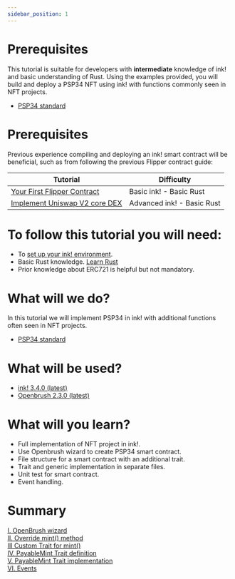 ```yaml
---
sidebar_position: 1
---
```


# Prerequisites

This tutorial is suitable for developers with **intermediate** knowledge of ink! and basic understanding of Rust. Using the examples provided, you will build and deploy a PSP34 NFT using ink! with functions commonly seen in NFT projects.
- [PSP34 standard](https://github.com/w3f/PSPs/blob/master/PSPs/psp-34.md)

# Prerequisites

Previous experience compiling and deploying an ink! smart contract will be beneficial, such as from following the previous Flipper contract guide:

| Tutorial                                                                   | Difficulty                     |
|----------------------------------------------------------------------------|--------------------------------|
| [Your First Flipper Contract](../flipper-contract/flipper-contract.md)              | Basic ink! -  Basic Rust       | 
| [Implement Uniswap V2 core DEX](../dex/dex.md) | Advanced ink! - Basic Rust |         

# To follow this tutorial you will need:
- To [set up your ink! environment](/docs/build/environment/ink_environment.md).
- Basic Rust knowledge. [Learn Rust](https://www.rust-lang.org/learn)
- Prior knowledge about ERC721 is helpful but not mandatory.

# What will we do?
In this tutorial we will implement PSP34 in ink! with additional functions often seen in NFT projects.
- [PSP34 standard](https://github.com/w3f/PSPs/blob/master/PSPs/psp-34.md)

# What will be used?
- [ink! 3.4.0 (latest)](https://github.com/paritytech/ink/tree/v3.4.0)   
- [Openbrush 2.3.0 (latest)](https://github.com/Supercolony-net/openbrush-contracts/tree/v2.3.0)

# What will you learn?
- Full implementation of NFT project in ink!.
- Use Openbrush wizard to create PSP34 smart contract.
- File structure for a smart contract with an additional trait.
- Trait and generic implementation in separate files.
- Unit test for smart contract.
- Event handling.

# Summary
[I. OpenBrush wizard](./Wizard/wizard.md)   
[II. Override mint() method](./Override/override.md)   
[III Custom Trait for mint()](./CustomTrait/customtrait.md)   
[IV. PayableMint Trait definition](./PayableMintTrait/payableminttrait.md)   
[V. PayableMint Trait implementation](./PayableMintImpl/payablemintimpl.md)   
[VI. Events](./Events/events.md)   